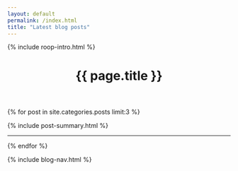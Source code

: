 ```yaml
---
layout: default
permalink: /index.html
title: "Latest blog posts"
---
```


<div class="post-index-container">

  <aside class="roop-intro">
  <p>{% include roop-intro.html %}</p>
  </aside>

  <header class="post-index-header"><h1>{{ page.title }}</h1></header>

  {% for post in site.categories.posts limit:3 %}
  <div class="post-index">
    {% include post-summary.html %}
    <hr />
  </div>
  {% endfor %}

</div>

{% include blog-nav.html %}
